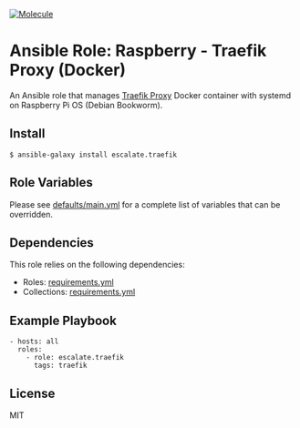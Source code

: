 [![Molecule](https://github.com/escalate/ansible-raspberry-traefik-docker/actions/workflows/molecule.yml/badge.svg?branch=master&event=push)](https://github.com/escalate/ansible-raspberry-traefik-docker/actions/workflows/molecule.yml)

# Ansible Role: Raspberry - Traefik Proxy (Docker)

An Ansible role that manages [Traefik Proxy](https://traefik.io/traefik/) Docker container with systemd on Raspberry Pi OS (Debian Bookworm).

## Install

```
$ ansible-galaxy install escalate.traefik
```

## Role Variables

Please see [defaults/main.yml](https://github.com/escalate/ansible-raspberry-traefik-docker/blob/master/defaults/main.yml) for a complete list of variables that can be overridden.

## Dependencies

This role relies on the following dependencies:

* Roles: [requirements.yml](https://github.com/escalate/ansible-raspberry-traefik-docker/blob/master/requirements.yml)
* Collections: [requirements.yml](https://github.com/escalate/ansible-raspberry-traefik-docker/blob/master/requirements.yml)

## Example Playbook

```
- hosts: all
  roles:
    - role: escalate.traefik
      tags: traefik
```

## License

MIT
